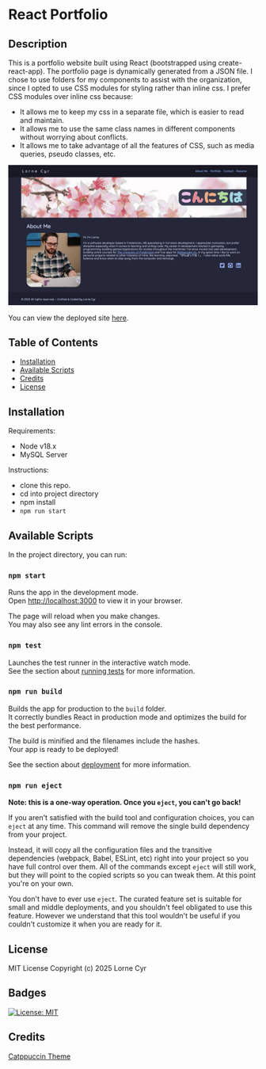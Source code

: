 # React Portfolio

## Description

This is a portfolio website built using React (bootstrapped using create-react-app). The portfolio page is dynamically generated from a JSON file. I chose to use folders for my components to assist with the organization, since I opted to use CSS modules for styling rather than inline css. I prefer CSS modules over inline css because:

- It allows me to keep my css in a separate file, which is easier to read and maintain.
- It allows me to use the same class names in different components without worrying about conflicts.
- It allows me to take advantage of all the features of CSS, such as media queries, pseudo classes, etc.

![Screenshot of the deployed site](screenshot.png)

You can view the deployed site [here](https://llourn.github.io/react-portfolio).

## Table of Contents

- [Installation](#installation)
- [Available Scripts](#available-scripts)
- [Credits](#credits)
- [License](#license)

## Installation

Requirements:

- Node v18.x
- MySQL Server

Instructions:

- clone this repo.
- cd into project directory
- npm install
- `npm run start`

## Available Scripts

In the project directory, you can run:

### `npm start`

Runs the app in the development mode.\
Open [http://localhost:3000](http://localhost:3000) to view it in your browser.

The page will reload when you make changes.\
You may also see any lint errors in the console.

### `npm test`

Launches the test runner in the interactive watch mode.\
See the section about [running tests](https://facebook.github.io/create-react-app/docs/running-tests) for more information.

### `npm run build`

Builds the app for production to the `build` folder.\
It correctly bundles React in production mode and optimizes the build for the best performance.

The build is minified and the filenames include the hashes.\
Your app is ready to be deployed!

See the section about [deployment](https://facebook.github.io/create-react-app/docs/deployment) for more information.

### `npm run eject`

**Note: this is a one-way operation. Once you `eject`, you can't go back!**

If you aren't satisfied with the build tool and configuration choices, you can `eject` at any time. This command will remove the single build dependency from your project.

Instead, it will copy all the configuration files and the transitive dependencies (webpack, Babel, ESLint, etc) right into your project so you have full control over them. All of the commands except `eject` will still work, but they will point to the copied scripts so you can tweak them. At this point you're on your own.

You don't have to ever use `eject`. The curated feature set is suitable for small and middle deployments, and you shouldn't feel obligated to use this feature. However we understand that this tool wouldn't be useful if you couldn't customize it when you are ready for it.

## License

MIT License Copyright (c) 2025 Lorne Cyr

## Badges

[![License: MIT](https://img.shields.io/badge/License-MIT-yellow.svg)](https://opensource.org/licenses/MIT)

## Credits

[Catppuccin Theme](https://github.com/catppuccin/catppuccin)
